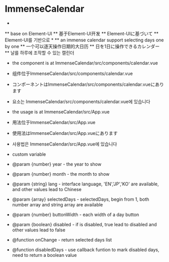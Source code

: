 # ImmenseCalendar
*
** base on Element-UI
** 基于Element-UI开发
** Element-UIに基づいて
** Element-UI를 기반으로
*
** an immense calendar support selecting days one by one
** 一个可以逐天操作日期的大日历
** 日を1日に操作できるカレンダー
** 날를 하루에 조작할 수 있는 캘린더

* the component is at ImmenseCalendar/src/components/calendar.vue
* 组件位于ImmenseCalendar/src/components/calendar.vue
* コンポーネントはImmenseCalendar/src/components/calendar.vueにあります
* 요소는 ImmenseCalendar/src/components/calendar.vue에 있습니다

* the usage is at ImmenseCalendar/src/App.vue
* 用法位于ImmenseCalendar/src/App.vue
* 使用法はImmenseCalendar/src/App.vueにあります
* 사용법은 ImmenseCalendar/src/App.vue에 있습니다

 * custom variable
 * @param {number} year - the year to show
 * @param {number} month - the month to show
 * @param {string} lang - interface language, 'EN','JP','KO' are available, and other values lead to Chinese
 * @param {array} selectedDays - selectedDays, begin from 1, both number array and string array are available
 * @param {number} buttonWidth - each width of a day button
 * @param {boolean} disabled - if is disabled, true lead to disabled and other values lead to false
 * @function onChange - return selected days list
 * @function disabledDays - use callback funtion to mark disabled days, need to return a boolean value

